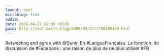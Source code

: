 ```yaml
---
layout: post
microblog: true
audio: 
date: 2008-04-27 02:00 +0200
guid: http://xtof.micro.blog/2008/04/27/t798289169.html
---
```

Retweeting and agree with @Sunir. En #LangueFrançaise. La fonction. de discussion de #Facebook : une raison de plus de ne plus utiliser #FB

